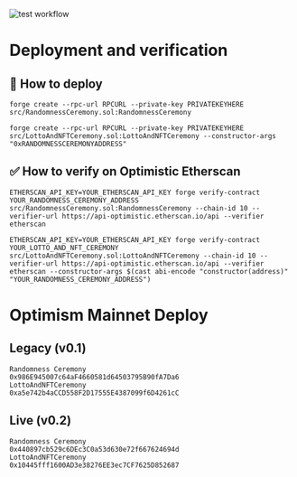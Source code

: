 ![test workflow](https://github.com/Turupawn/RandomnessCeremony/actions/workflows/test.yml/badge.svg)

# Deployment and verification

## 🚀 How to deploy

```
forge create --rpc-url RPCURL --private-key PRIVATEKEYHERE src/RandomnessCeremony.sol:RandomnessCeremony

forge create --rpc-url RPCURL --private-key PRIVATEKEYHERE  src/LottoAndNFTCeremony.sol:LottoAndNFTCeremony --constructor-args "0xRANDOMNESSCEREMONYADDRESS"
```

## ✅ How to verify on Optimistic Etherscan

```
ETHERSCAN_API_KEY=YOUR_ETHERSCAN_API_KEY forge verify-contract YOUR_RANDOMNESS_CEREMONY_ADDRESS src/RandomnessCeremony.sol:RandomnessCeremony --chain-id 10 --verifier-url https://api-optimistic.etherscan.io/api --verifier etherscan

ETHERSCAN_API_KEY=YOUR_ETHERSCAN_API_KEY forge verify-contract YOUR_LOTTO_AND_NFT_CEREMONY src/LottoAndNFTCeremony.sol:LottoAndNFTCeremony --chain-id 10 --verifier-url https://api-optimistic.etherscan.io/api --verifier etherscan --constructor-args $(cast abi-encode "constructor(address)" "YOUR_RANDOMNESS_CEREMONY_ADDRESS")
```

# Optimism Mainnet Deploy

## Legacy (v0.1)

```
Randomness Ceremony
0x986E945007c64aF4660581d64503795B90fA7Da6
LottoAndNFTCeremony
0xa5e742b4aCCD558F2D17555E4387099f6D4261cC
```

## Live (v0.2)

```
Randomness Ceremony
0x440897cb529c6DEc3C0a53d630e72f667624694d
LottoAndNFTCeremony
0x10445fff1600AD3e38276EE3ec7CF7625D852687
```